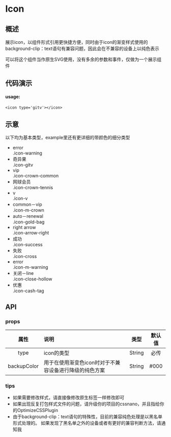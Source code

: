 # Icon

## 概述
展示icon，以组件形式引用更快捷方便，同时由于icon的渐变样式使用的background-clip：text语句有兼容问题，因此会在不兼容的设备上以纯色表示

可以将这个组件当作原生SVG使用，没有多余的参数和事件，仅做为一个展示组件


## 代码演示
#### usage:

    <icon type='gitv'></icon>
    
## 示意

以下均为基本类型，example里还有更详细的带颜色的细分类型
<ul class="icon_lists clear">
    
<li>
<i class="icon iconfont icon-warning"></i>
    <div class="name">error</div>
    <div class="fontclass">.icon-warning</div>
</li>

<li>
<i class="icon iconfont icon-gitv"></i>
    <div class="name">奇异果</div>
    <div class="fontclass">.icon-gitv</div>
</li>

<li>
<i class="icon iconfont icon-crown-common"></i>
    <div class="name">vip</div>
    <div class="fontclass">.icon-crown-common</div>
</li>

<li>
<i class="icon iconfont icon-crown-tennis"></i>
    <div class="name">网球会员</div>
    <div class="fontclass">.icon-crown-tennis</div>
</li>

<li>
<i class="icon iconfont icon-v"></i>
    <div class="name">v</div>
    <div class="fontclass">.icon-v</div>
</li>

<li>
<i class="icon iconfont icon-m-crown"></i>
    <div class="name">common－vip</div>
    <div class="fontclass">.icon-m-crown</div>
</li>

<li>
<i class="icon iconfont icon-gold-bag"></i>
    <div class="name">auto－renewal</div>
    <div class="fontclass">.icon-gold-bag</div>
</li>

<li>
<i class="icon iconfont icon-arrow-right"></i>
    <div class="name">right arrow</div>
    <div class="fontclass">.icon-arrow-right</div>
</li>

<li>
<i class="icon iconfont icon-success"></i>
    <div class="name">成功</div>
    <div class="fontclass">.icon-success</div>
</li>

<li>
<i class="icon iconfont icon-cross"></i>
    <div class="name">失败</div>
    <div class="fontclass">.icon-cross</div>
</li>

<li>
<i class="icon iconfont icon-m-warning"></i>
    <div class="name">error</div>
    <div class="fontclass">.icon-m-warning</div>
</li>

<li>
<i class="icon iconfont icon-close-hollow"></i>
    <div class="name">关闭－line</div>
    <div class="fontclass">.icon-close-hollow</div>
</li>

<li>
<i class="icon iconfont icon-cash-tag"></i>
    <div class="name">优惠</div>
    <div class="fontclass">.icon-cash-tag</div>
</li>
    
</ul>

## API
### props
|属性|说明|类型|默认值|
|:----:|:----|:----:|:----:|
|type|icon的类型|String|必传|
|backupColor|用于在使用渐变色icon时对于不兼容设备进行降级的纯色方案 | String | #000 |

### tips
- 如果需要修改样式，请直接像修改原生标签一样修改即可
- 如果出现反复打包样式文件的问题，请升级你的项目的cssnano，并且指给你的OptimizeCSSPlugin
- 由于background-clip：text语句的特殊性，目前的兼容纯色处理是以黑名单形式处理的。
如果发现了黑名单之外的设备或者有更好的兼容判断方法，请通知我

